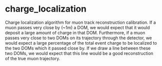 # charge_localization
Charge localization algorithm for muon track reconstruction calibration.
If a muon passes very close by (~1m) a DOM, we would expect that it would deposit a large amount of charge in that DOM. Furthermore, if a muon passes very close to two DOMs on its trajectory through the detector, we would expect a large percentage of the total event charge to be localized to the two DOMs which it passed close by. If we draw a line between these two DOMs, we would expect that this line would be a good reconstruction of the true muon trajectory.
